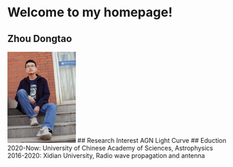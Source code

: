 # Welcome to my homepage!
## Zhou Dongtao
<img src="zdt2.jpg" alt="my" style="zoom:20%;" />
## Research Interest
AGN Light Curve
## Eduction
2020-Now: University of Chinese Academy of Sciences, Astrophysics 
2016-2020: Xidian University, Radio wave propagation and antenna
